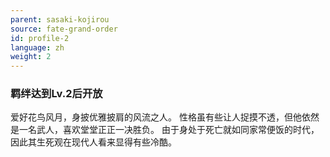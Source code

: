 ```yaml
---
parent: sasaki-kojirou
source: fate-grand-order
id: profile-2
language: zh
weight: 2
---
```


### 羁绊达到Lv.2后开放

爱好花鸟风月，身披优雅披肩的风流之人。
性格虽有些让人捉摸不透，但他依然是一名武人，喜欢堂堂正正一决胜负。
由于身处于死亡就如同家常便饭的时代，因此其生死观在现代人看来显得有些冷酷。
